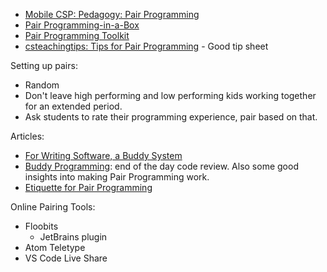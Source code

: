 * [Mobile CSP: Pedagogy: Pair Programming](https://course.mobilecsp.org/teach_mobilecsp/unit?unit=178&lesson=64)
* [Pair Programming-in-a-Box](http://www.ncwit.org/resources/pair-programming-box-power-collaborative-learning)
* [Pair Programming Toolkit](https://www.etr.org/default/assets/File/projects/Pair%20Programming%20Toolkit_FINAL%207_30_19.pdf)
* [csteachingtips: Tips for Pair Programming](https://www.csteachingtips.org/tips-pair-programming) - Good tip sheet

Setting up pairs:
* Random
* Don't leave high performing and low performing kids working together for an extended period.
* Ask students to rate their programming experience, pair based on that.

Articles:
* [For Writing Software, a Buddy System](https://www.nytimes.com/2009/09/20/jobs/20pre.html)
* [Buddy Programming](https://dzone.com/articles/buddy-programming-1): end of the day code review. Also some good insights into making Pair Programming work.
* [Etiquette for Pair Programming](https://dzone.com/articles/etiquette-for-pair-programming)

Online Pairing Tools:
* Floobits
  - JetBrains plugin
* Atom Teletype
* VS Code Live Share
